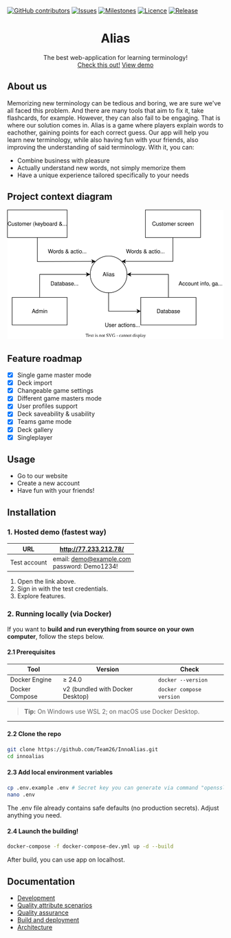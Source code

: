 
[![GitHub contributors][contributors-pic]](contributors-url)
[![Issues][issues-pic]](issues-url)
[![Milestones][milestones-pic]](milestones-url)
[![Licence][license-pic]](https://github.com/Team26SWP/InnoAlias/blob/main/LICENSE)
[![Release][release-pic]](release-url)


<h1 align="center">Alias</h1>

<p align="center">
   The best web-application for learning terminology! </br>
   <a href="http://77.233.212.78/">Check this out!</a>
   <a href="https://drive.google.com/file/d/1oolvEd4Spec83L30ltrqCgKBHdhIibCs/view?usp=drive_link">View demo</a>
</p>

## About us

Memorizing new terminology can be tedious and boring, we are sure we've all faced this problem. And there are many tools that aim to fix it, take flashcards, for example. However, they can also fail to be engaging. That is where our solution comes in.
Alias is a game where players explain words to eachother, gaining points for each correct guess. Our app will help you learn new terminology, while also having fun with your friends, also improving the understanding of said terminology. With it, you can:
- Combine business with pleasure
- Actually understand new words, not simply memorize them
- Have a unique experience tailored specifically to your needs

## Project context diagram

![Context diagram](docs/images/context-diagram.svg)

## Feature roadmap
- [x] Single game master mode
- [x] Deck import 
- [x] Changeable game settings
- [x] Different game masters mode
- [x] User profiles support
- [x] Deck saveability & usability
- [x] Teams game mode
- [x] Deck gallery
- [x] Singleplayer

## Usage   

- Go to our website
- Create a new account
- Have fun with your friends!

## Installation

### 1. Hosted demo (fastest way)

| URL            | http://77.233.212.78/ |
|----------------|------------------------------|
| Test account   | email: demo@example.com<br>password: Demo1234! |

1. Open the link above.  
2. Sign in with the test credentials.  
3. Explore features.

### 2. Running locally (via Docker)

If you want to **build and run everything from source on your own computer**, follow the steps below.

#### 2.1  Prerequisites

| Tool | Version | Check |
|------|---------|-------|
| Docker Engine | ≥ 24.0 | `docker --version` |
| Docker Compose | v2 (bundled with Docker Desktop) | `docker compose version` |

> **Tip:** On Windows use WSL 2; on macOS use Docker Desktop.

---

#### 2.2  Clone the repo

```bash
git clone https://github.com/Team26/InnoAlias.git
cd innoalias
```

#### 2.3 Add local environment variables
```bash
cp .env.example .env # Secret key you can generate via command "openssl rand -base64 32"
nano .env
```

The .env file already contains safe defaults (no production secrets). Adjust anything you need.

#### 2.4 Launch the building!

```bash
docker-compose -f docker-compose-dev.yml up -d --build
```

After build, you can use app on localhost.

## Documentation

- [Development](https://github.com/Team26SWP/InnoAlias/blob/main/CONTRIBUTING.md)
- [Quality attribute scenarios](https://github.com/Team26SWP/InnoAlias/blob/main/docs/quality-attributes/quality-attribute-scenarios.md)
- [Quality assurance](https://github.com/Team26SWP/InnoAlias/tree/main/docs/quality-assurance)
- [Build and deployment](https://github.com/Team26SWP/InnoAlias/tree/main/docs/automation)
- [Architecture](https://github.com/Team26SWP/InnoAlias/blob/main/docs/architecture/achitecture.md)


[contributors-pic]: https://img.shields.io/github/contributors/Team26SWP/InnoAlias
[contributors-url]: https://github.com/Team26SWP/InnoAlias/graphs/contributors
[issues-pic]: https://img.shields.io/github/issues/Team26SWP/InnoAlias
[issues-url]: https://github.com/Team26SWP/InnoAlias/issues
[milestones-pic]: https://img.shields.io/github/milestones/open/Team26SWP/InnoAlias
[milestones-url]: https://github.com/Team26SWP/InnoAlias/milestones
[license-pic]: https://img.shields.io/github/license/Team26SWP/InnoAlias
[license-url]: https://github.com/Team26SWP/InnoAlias/blob/main/LICENSE
[release-pic]: https://img.shields.io/github/v/release/Team26SWP/InnoAlias?include_prereleases
[release-url]: https://github.com/Team26SWP/InnoAlias/releases/tag/mvp_v2
